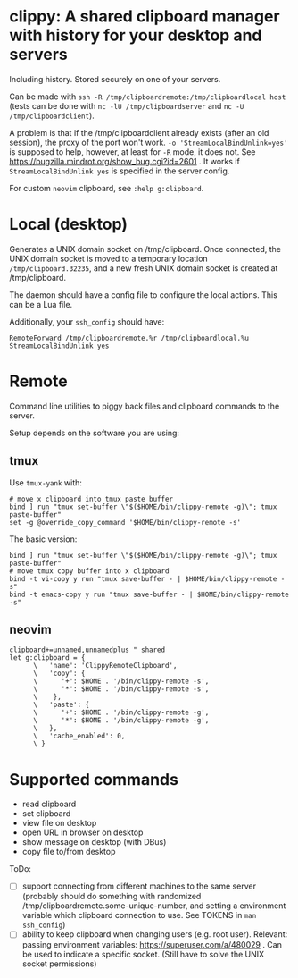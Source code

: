 # clippy: A shared clipboard manager with history for your desktop and servers
Including history.
Stored securely on one of your servers.

Can be made with `ssh -R /tmp/clipboardremote:/tmp/clipboardlocal host` (tests can be done with `nc -lU /tmp/clipboardserver` and `nc -U /tmp/clipboardclient`).

A problem is that if  the /tmp/clipboardclient already exists (after an old session), the proxy of the port won't work. `-o 'StreamLocalBindUnlink=yes'` is supposed to help, however, at least for `-R` mode, it does not. See https://bugzilla.mindrot.org/show_bug.cgi?id=2601 . It works if `StreamLocalBindUnlink yes` is specified in the server config.


For custom `neovim` clipboard, see `:help g:clipboard`.

# Local (desktop)

Generates a UNIX domain socket on /tmp/clipboard. Once connected, the UNIX domain socket is moved to a temporary location `/tmp/clipboard.32235`, and a new fresh UNIX domain socket is created at /tmp/clipboard.

The daemon should have a config file to configure the local actions. This can be a Lua file.

Additionally, your `ssh_config` should have:
```
RemoteForward /tmp/clipboardremote.%r /tmp/clipboardlocal.%u
StreamLocalBindUnlink yes
```

# Remote

Command line utilities to piggy back files and clipboard commands to the server.

Setup depends on the software you are using:

## tmux
Use `tmux-yank` with:
```
# move x clipboard into tmux paste buffer
bind ] run "tmux set-buffer \"$($HOME/bin/clippy-remote -g)\"; tmux paste-buffer"
set -g @override_copy_command '$HOME/bin/clippy-remote -s'
```

The basic version:
```
bind ] run "tmux set-buffer \"$($HOME/bin/clippy-remote -g)\"; tmux paste-buffer"
# move tmux copy buffer into x clipboard
bind -t vi-copy y run "tmux save-buffer - | $HOME/bin/clippy-remote -s"
bind -t emacs-copy y run "tmux save-buffer - | $HOME/bin/clippy-remote -s"
```

## neovim
```
clipboard+=unnamed,unnamedplus " shared 
let g:clipboard = {
      \   'name': 'ClippyRemoteClipboard',
      \   'copy': {
      \      '+': $HOME . '/bin/clippy-remote -s',
      \      '*': $HOME . '/bin/clippy-remote -s',
      \    },
      \   'paste': {
      \      '+': $HOME . '/bin/clippy-remote -g',
      \      '*': $HOME . '/bin/clippy-remote -g',
      \   },
      \   'cache_enabled': 0,
      \ }
```
# Supported commands

- read clipboard
- set clipboard
- view file on desktop
- open URL in browser on desktop
- show message on desktop (with DBus)
- copy file to/from desktop

ToDo:
- [ ] support connecting from different machines to the same server (probably should do something with randomized /tmp/clipboardremote.some-unique-number, and setting a environment variable which clipboard connection to use. See TOKENS in `man ssh_config`)
- [ ] ability to keep clipboard when changing users (e.g. root user). Relevant: passing environment variables: https://superuser.com/a/480029 . Can be used to indicate a specific socket. (Still have to solve the UNIX socket permissions)
